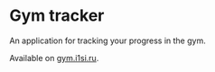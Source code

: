 
# Gym tracker

An application for tracking your progress in the gym.

Available on [gym.i1si.ru](https://gym.i1si.ru).
